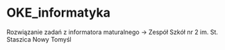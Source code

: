 # OKE_informatyka
Rozwiązanie zadań z informatora maturalnego -> Zespół Szkół nr 2 im. St. Staszica Nowy Tomyśl
